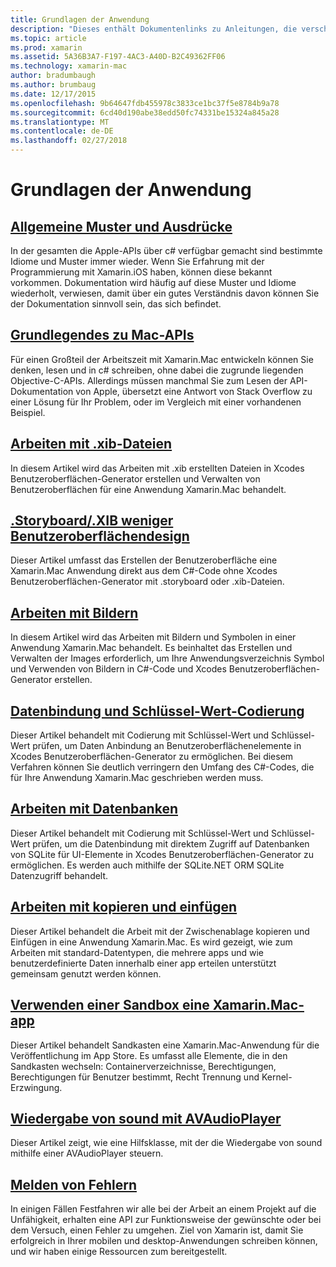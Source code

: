 ```yaml
---
title: Grundlagen der Anwendung
description: "Dieses enthält Dokumentenlinks zu Anleitungen, die verschiedenen Konzepte erforderlich, um zu verstehen, beim Entwickeln von Anwendungen Xamarin.Mac beschrieben."
ms.topic: article
ms.prod: xamarin
ms.assetid: 5A36B3A7-F197-4AC3-A40D-B2C49362FF06
ms.technology: xamarin-mac
author: bradumbaugh
ms.author: brumbaug
ms.date: 12/17/2015
ms.openlocfilehash: 9b64647fdb455978c3833ce1bc37f5e8784b9a78
ms.sourcegitcommit: 6cd40d190abe38edd50fc74331be15324a845a28
ms.translationtype: MT
ms.contentlocale: de-DE
ms.lasthandoff: 02/27/2018
---
```

# <a name="application-fundamentals"></a>Grundlagen der Anwendung

## <a name="common-patterns-and-idiomsmacapp-fundamentalspatternsmd"></a>[Allgemeine Muster und Ausdrücke](~/mac/app-fundamentals/patterns.md)

In der gesamten die Apple-APIs über c# verfügbar gemacht sind bestimmte Idiome und Muster immer wieder. Wenn Sie Erfahrung mit der Programmierung mit Xamarin.iOS haben, können diese bekannt vorkommen. Dokumentation wird häufig auf diese Muster und Idiome wiederholt, verwiesen, damit über ein gutes Verständnis davon können Sie der Dokumentation sinnvoll sein, das sich befindet.

## <a name="understanding-mac-apismacapp-fundamentalsmac-apismd"></a>[Grundlegendes zu Mac-APIs](~/mac/app-fundamentals/mac-apis.md)

Für einen Großteil der Arbeitszeit mit Xamarin.Mac entwickeln können Sie denken, lesen und in c# schreiben, ohne dabei die zugrunde liegenden Objective-C-APIs. Allerdings müssen manchmal Sie zum Lesen der API-Dokumentation von Apple, übersetzt eine Antwort von Stack Overflow zu einer Lösung für Ihr Problem, oder im Vergleich mit einer vorhandenen Beispiel.

## <a name="working-with-xib-filesmacapp-fundamentalsxibmd"></a>[Arbeiten mit .xib-Dateien](~/mac/app-fundamentals/xib.md)

In diesem Artikel wird das Arbeiten mit .xib erstellten Dateien in Xcodes Benutzeroberflächen-Generator erstellen und Verwalten von Benutzeroberflächen für eine Anwendung Xamarin.Mac behandelt.

## <a name="storyboardxib-less-user-interface-designmacapp-fundamentalsxibless-uimd"></a>[.Storyboard/.XIB weniger Benutzeroberflächendesign](~/mac/app-fundamentals/xibless-ui.md)

Dieser Artikel umfasst das Erstellen der Benutzeroberfläche eine Xamarin.Mac Anwendung direkt aus dem C#-Code ohne Xcodes Benutzeroberflächen-Generator mit .storyboard oder .xib-Dateien.

## <a name="working-with-imagesmacapp-fundamentalsimagemd"></a>[Arbeiten mit Bildern](~/mac/app-fundamentals/image.md)

In diesem Artikel wird das Arbeiten mit Bildern und Symbolen in einer Anwendung Xamarin.Mac behandelt. Es beinhaltet das Erstellen und Verwalten der Images erforderlich, um Ihre Anwendungsverzeichnis Symbol und Verwenden von Bildern in C#-Code und Xcodes Benutzeroberflächen-Generator erstellen.

## <a name="data-binding-and-key-value-codingmacapp-fundamentalsdatabindingmd"></a>[Datenbindung und Schlüssel-Wert-Codierung](~/mac/app-fundamentals/databinding.md)

Dieser Artikel behandelt mit Codierung mit Schlüssel-Wert und Schlüssel-Wert prüfen, um Daten Anbindung an Benutzeroberflächenelemente in Xcodes Benutzeroberflächen-Generator zu ermöglichen. Bei diesem Verfahren können Sie deutlich verringern den Umfang des C#-Codes, die für Ihre Anwendung Xamarin.Mac geschrieben werden muss. 

## <a name="working-with-databasesmacapp-fundamentalsdatabasesmd"></a>[Arbeiten mit Datenbanken](~/mac/app-fundamentals/databases.md)

Dieser Artikel behandelt mit Codierung mit Schlüssel-Wert und Schlüssel-Wert prüfen, um die Datenbindung mit direktem Zugriff auf Datenbanken von SQLite für UI-Elemente in Xcodes Benutzeroberflächen-Generator zu ermöglichen. Es werden auch mithilfe der SQLite.NET ORM SQLite Datenzugriff behandelt.

## <a name="working-with-copy-and-pastemacapp-fundamentalscopy-pastemd"></a>[Arbeiten mit kopieren und einfügen](~/mac/app-fundamentals/copy-paste.md)

Dieser Artikel behandelt die Arbeit mit der Zwischenablage kopieren und Einfügen in eine Anwendung Xamarin.Mac. Es wird gezeigt, wie zum Arbeiten mit standard-Datentypen, die mehrere apps und wie benutzerdefinierte Daten innerhalb einer app erteilen unterstützt gemeinsam genutzt werden können.

## <a name="sandboxing-a-xamarinmac-appmacapp-fundamentalssandboxingmd"></a>[Verwenden einer Sandbox eine Xamarin.Mac-app](~/mac/app-fundamentals/sandboxing.md)

Dieser Artikel behandelt Sandkasten eine Xamarin.Mac-Anwendung für die Veröffentlichung im App Store. Es umfasst alle Elemente, die in den Sandkasten wechseln: Containerverzeichnisse, Berechtigungen, Berechtigungen für Benutzer bestimmt, Recht Trennung und Kernel-Erzwingung.

## <a name="playing-sound-with-avaudioplayermacapp-fundamentalssoundsmd"></a>[Wiedergabe von sound mit AVAudioPlayer](~/mac/app-fundamentals/sounds.md)

Dieser Artikel zeigt, wie eine Hilfsklasse, mit der die Wiedergabe von sound mithilfe einer AVAudioPlayer steuern.

## <a name="reporting-bugsmacapp-fundamentalstroubleshootingmd"></a>[Melden von Fehlern](~/mac/app-fundamentals/troubleshooting.md)

In einigen Fällen Festfahren wir alle bei der Arbeit an einem Projekt auf die Unfähigkeit, erhalten eine API zur Funktionsweise der gewünschte oder bei dem Versuch, einen Fehler zu umgehen. Ziel von Xamarin ist, damit Sie erfolgreich in Ihrer mobilen und desktop-Anwendungen schreiben können, und wir haben einige Ressourcen zum bereitgestellt.
